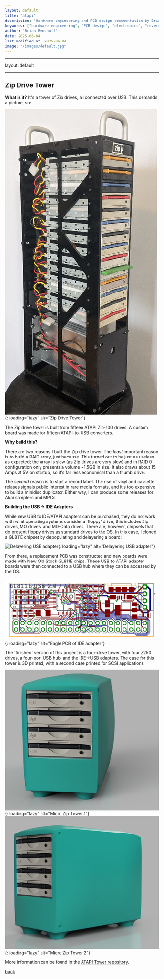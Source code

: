 ```yaml
---
layout: default
title: "atapi"
description: "Hardware engineering and PCB design documentation by Brian Benchoff"
keywords: ["hardware engineering", "PCB design", "electronics", "reverse engineering"]
author: "Brian Benchoff"
date: 2025-06-04
last_modified_at: 2025-06-04
image: "/images/default.jpg"
---
```

---
layout: default


---

## Zip Drive Tower

**What is it?** It's a tower of Zip drives, all connected over USB. This demands a picture, so:

![Zip Drive Tower](/images/Atapi-tower.jpg){: loading="lazy" alt="Zip Drive Tower"}

The Zip drive tower is built from fifteen ATAPI Zip-100 drives. A custom board was made for fifteen ATAPI-to-USB converters.

**Why build this?**

There are two reasons I built the Zip drive tower. The _least_ important reason is to build a RAID array, just because. This turned out to be just as useless as expected; the array is slow (as Zip drives are very slow) and in RAID 0 configuration only presents a volume ~1.5GB in size. It also draws about 15 Amps at 5V on startup, so it's far less economical than a thumb drive.

The _second_ reason is to start a record label. The rise of vinyl and cassette relases signals public interest in rare media formats, and it's too expensive to build a minidisc duplicator. Either way, I can produce some releases for Akai samplers and MPCs.

**Building the USB -> IDE Adapters**

While new USB to IDE/ATAPI adapters can be purchased, they do not work with what operating systems consider a 'floppy' drive; this includes Zip drives, MO drives, and MD-Data drives. There are, however, chipsets that do present floppy drives as standard drives to the OS. In this case, I cloned a GL811E chipset by depopulating and delayering a board:

![Delayering USB adapter](/images/atapiGL811e.gif){: loading="lazy" alt="Delayering USB adapter"}

From there, a replacement PCB was constructed and new boards were made with New Old Stock GL811E chips. These USB to ATAPI adapter boards were then connected to a USB hub where they can be accessed by the OS.

![Eagle PCB of IDE adapter](/images/USBtoATAPI.png){: loading="lazy" alt="Eagle PCB of IDE adapter"}

The 'finished' version of this project is a four-drive tower, with four Z250 drives, a four-port USB hub, and the IDE->USB adapters. The case for this tower is 3D printed, with a second case printed for SCSI applications:

![Micro Zip Tower 1](/images/ZipTower1.png){: loading="lazy" alt="Micro Zip Tower 1"}
![Micro Zip Tower 2](/images/ZipTower2.png){: loading="lazy" alt="Micro Zip Tower 2"}


More information can be found in the [ATAPI Tower repository](https://github.com/bbenchoff/ATAPI_Tower).

[back](../)
